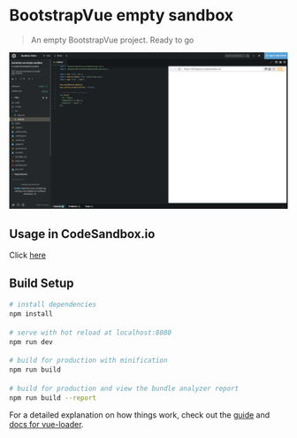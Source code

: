 # BootstrapVue empty sandbox

> An empty BootstrapVue project. Ready to go

![Screenshot](art/screenshot.png)

## Usage in CodeSandbox.io

Click [here](https://codesandbox.io/s/github/gonoware/bootstrap-vue-empty-sandbox)

## Build Setup

``` bash
# install dependencies
npm install

# serve with hot reload at localhost:8080
npm run dev

# build for production with minification
npm run build

# build for production and view the bundle analyzer report
npm run build --report
```

For a detailed explanation on how things work, check out the [guide](http://vuejs-templates.github.io/webpack/) and [docs for vue-loader](http://vuejs.github.io/vue-loader).
